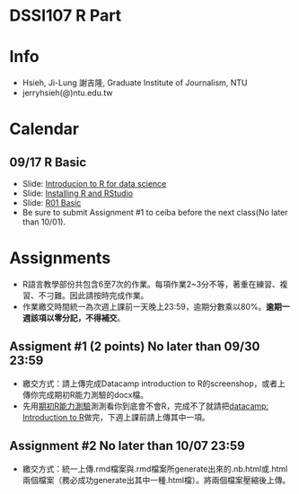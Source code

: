# DSSI107 R Part

# Info
* Hsieh, Ji-Lung 謝吉隆, Graduate Institute of Journalism, NTU
* jerryhsieh(@)ntu.edu.tw

# Calendar

##  09/17 R Basic
* Slide: [Introducion to R for data science](https://docs.google.com/presentation/d/e/2PACX-1vTSSfrUAnwy-mlcA7I3YBj1NeCTZY6z8b--cuyOqtg-p7-GbMmF11JejhGb6sOoogBbaSKMxpYSLcem/pub?start=false&loop=false&delayms=3000)
* Slide: [Installing R and RStudio](https://docs.google.com/presentation/d/e/2PACX-1vSNj-P2-8cJptSy-eRMKXs4eSNgLgeaCHiF22THEDkmijIXaqFA8U67T3Lp-iR0ibXssD-NHUq5DEG2/pub?start=false&loop=false&delayms=3000&slide=id.g27addf16d4_0_67)
* Slide: [R01 Basic](https://docs.google.com/presentation/d/1gvWK2qDZuwR7lRrCLfVwfzrMBt1Dw2yFcG8LeoNgLrA/edit?usp=sharing)
* Be sure to submit Assignment #1 to ceiba before the next class(No later than 10/01).

# Assignments
* R語言教學部份共包含6至7次的作業。每項作業2~3分不等，著重在練習、複習、不刁難。因此請按時完成作業。
* 作業繳交時間統一為次週上課前一天晚上23:59，逾期分數乘以80%。**逾期一週該項以零分記，不得補交**。

## Assigment #1 (2 points) No later than 09/30 23:59
* 繳交方式：請上傳完成Datacamp introduction to R的screenshop，或者上傳你完成期初R能力測驗的docx檔。
* 先用[期初R能力測驗](https://docs.google.com/document/d/1EFIz1LrYt2d4ExcZXj1VPGPSJHvgUvs1c8yusAZAbsk/edit?usp=sharing)測測看你到底會不會R，完成不了就請把[datacamp: Introduction to R](https://github.com/R4CSS/Assignments/blob/master/01DataCamp.md)做完，下週上課前請上傳其中一項。

## Assignment #2 No later than 10/07 23:59
* 繳交方式：統一上傳.rmd檔案與.rmd檔案所generate出來的.nb.html或.html兩個檔案（務必成功generate出其中一種.html檔）。將兩個檔案壓縮後上傳。
